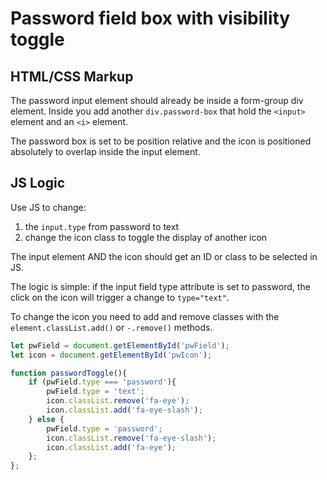 # Password field box with visibility toggle

## HTML/CSS Markup
The password input element should already be inside a form-group div element. Inside you add another `div.password-box` that hold the `<input>` element and an `<i>` element.
	
The password box is set to be position relative and the icon is positioned
absolutely to overlap inside the input element.

## JS Logic	
Use JS to change: 
1. 	the `input.type` from password to text
2.	change the icon class to toggle the display of another icon 

The input element AND the icon should get an ID or class to be selected in 
JS.

The logic is simple: if the input field type attribute is set to password, the click on the icon will trigger a change to `type="text"`.

To change the icon you need to add and remove classes with the `element.classList.add()` or `-.remove()` methods.
```Javascript
let pwField = document.getElementById('pwField');
let icon = document.getElementById('pwIcon');

function passwordToggle(){
    if (pwField.type === 'password'){
        pwField.type = 'text';
        icon.classList.remove('fa-eye');
        icon.classList.add('fa-eye-slash');
    } else {
        pwField.type = 'password';     
        icon.classList.remove('fa-eye-slash');
        icon.classList.add('fa-eye');
    };
};